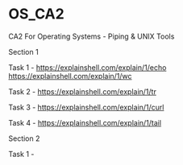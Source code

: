 # OS_CA2
CA2 For Operating Systems - Piping &amp; UNIX Tools

Section 1 

Task 1 - https://explainshell.com/explain/1/echo
         https://explainshell.com/explain/1/wc

Task 2 - https://explainshell.com/explain/1/tr

Task 3 - https://explainshell.com/explain/1/curl

Task 4 - https://explainshell.com/explain/1/tail
         
Section 2

Task 1 - 
